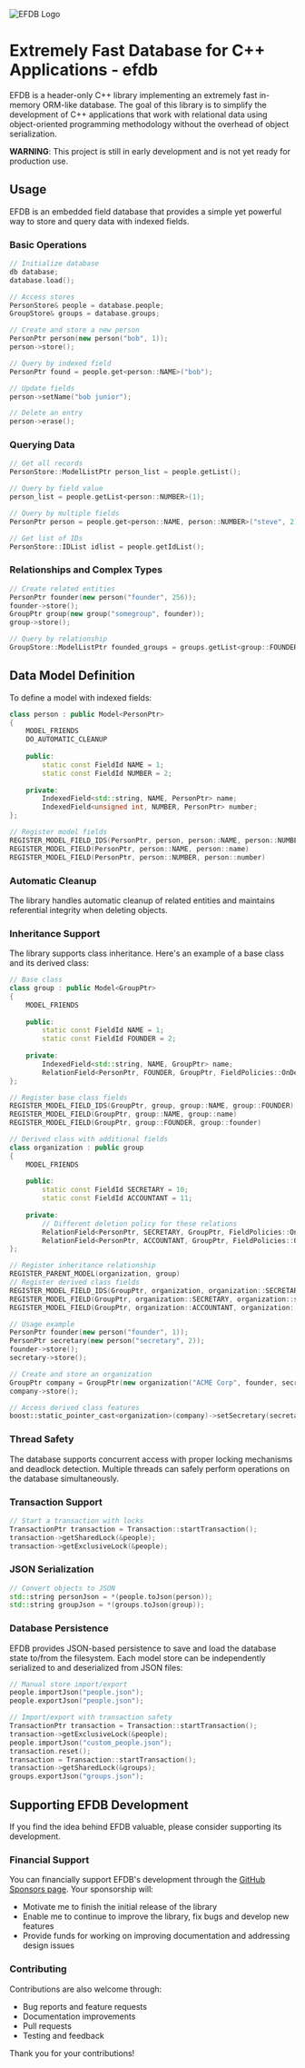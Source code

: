 ![EFDB Logo](assets/efdb-logo.svg)

# Extremely Fast Database for C++ Applications - efdb

EFDB is a header-only C++ library implementing an extremely fast in-memory ORM-like database. The goal of this library is to simplify the development of C++ applications that work with relational data using object-oriented programming methodology without the overhead of object serialization.

**WARNING**: This project is still in early development and is not yet ready for production use.

## Usage

EFDB is an embedded field database that provides a simple yet powerful way to store and query data with indexed fields.

### Basic Operations

```cpp
// Initialize database
db database;
database.load();

// Access stores
PersonStore& people = database.people;
GroupStore& groups = database.groups;

// Create and store a new person
PersonPtr person(new person("bob", 1));
person->store();

// Query by indexed field
PersonPtr found = people.get<person::NAME>("bob");

// Update fields
person->setName("bob junior");

// Delete an entry
person->erase();
```

### Querying Data

```cpp
// Get all records
PersonStore::ModelListPtr person_list = people.getList();

// Query by field value
person_list = people.getList<person::NUMBER>(1);

// Query by multiple fields
PersonPtr person = people.get<person::NAME, person::NUMBER>("steve", 2);

// Get list of IDs
PersonStore::IDList idlist = people.getIdList();
```

### Relationships and Complex Types

```cpp
// Create related entities
PersonPtr founder(new person("founder", 256));
founder->store();
GroupPtr group(new group("somegroup", founder));
group->store();

// Query by relationship
GroupStore::ModelListPtr founded_groups = groups.getList<group::FOUNDER>(founder);
```

## Data Model Definition

To define a model with indexed fields:

```cpp
class person : public Model<PersonPtr>
{
	MODEL_FRIENDS
	DO_AUTOMATIC_CLEANUP
	
	public:
		static const FieldId NAME = 1;
		static const FieldId NUMBER = 2;
		
	private:
		IndexedField<std::string, NAME, PersonPtr> name;
		IndexedField<unsigned int, NUMBER, PersonPtr> number;
};

// Register model fields
REGISTER_MODEL_FIELD_IDS(PersonPtr, person, person::NAME, person::NUMBER)
REGISTER_MODEL_FIELD(PersonPtr, person::NAME, person::name)
REGISTER_MODEL_FIELD(PersonPtr, person::NUMBER, person::number)
```

### Automatic Cleanup

The library handles automatic cleanup of related entities and maintains referential integrity when deleting objects.

### Inheritance Support

The library supports class inheritance. Here's an example of a base class and its derived class:

```cpp
// Base class
class group : public Model<GroupPtr>
{
	MODEL_FRIENDS
	
	public:
		static const FieldId NAME = 1;
		static const FieldId FOUNDER = 2;
		
	private:
		IndexedField<std::string, NAME, GroupPtr> name;
		RelationField<PersonPtr, FOUNDER, GroupPtr, FieldPolicies::OnDeleteErase> founder;
};

// Register base class fields
REGISTER_MODEL_FIELD_IDS(GroupPtr, group, group::NAME, group::FOUNDER)
REGISTER_MODEL_FIELD(GroupPtr, group::NAME, group::name)
REGISTER_MODEL_FIELD(GroupPtr, group::FOUNDER, group::founder)

// Derived class with additional fields
class organization : public group
{
	MODEL_FRIENDS
	
	public:
		static const FieldId SECRETARY = 10;
		static const FieldId ACCOUNTANT = 11;
		
	private:
		// Different deletion policy for these relations
		RelationField<PersonPtr, SECRETARY, GroupPtr, FieldPolicies::OnDeleteSetToNull> secretary;
		RelationField<PersonPtr, ACCOUNTANT, GroupPtr, FieldPolicies::OnDeleteSetToNull> accountant;
};

// Register inheritance relationship
REGISTER_PARENT_MODEL(organization, group)
// Register derived class fields
REGISTER_MODEL_FIELD_IDS(GroupPtr, organization, organization::SECRETARY, organization::ACCOUNTANT)
REGISTER_MODEL_FIELD(GroupPtr, organization::SECRETARY, organization::secretary)
REGISTER_MODEL_FIELD(GroupPtr, organization::ACCOUNTANT, organization::accountant)

// Usage example
PersonPtr founder(new person("founder", 1));
PersonPtr secretary(new person("secretary", 2));
founder->store();
secretary->store();

// Create and store an organization
GroupPtr company = GroupPtr(new organization("ACME Corp", founder, secretary));
company->store();

// Access derived class features
boost::static_pointer_cast<organization>(company)->setSecretary(secretary);
```

### Thread Safety

The database supports concurrent access with proper locking mechanisms and deadlock detection. Multiple threads can safely perform operations on the database simultaneously.

### Transaction Support

```cpp
// Start a transaction with locks
TransactionPtr transaction = Transaction::startTransaction();
transaction->getSharedLock(&people);
transaction->getExclusiveLock(&people);
```

### JSON Serialization

```cpp
// Convert objects to JSON
std::string personJson = *(people.toJson(person));
std::string groupJson = *(groups.toJson(group));
```

### Database Persistence

EFDB provides JSON-based persistence to save and load the database state to/from the filesystem. Each model store can be independently serialized to and deserialized from JSON files:

```cpp
// Manual store import/export
people.importJson("people.json");
people.exportJson("people.json");

// Import/export with transaction safety
TransactionPtr transaction = Transaction::startTransaction();
transaction->getExclusiveLock(&people);
people.importJson("custom_people.json");
transaction.reset();
transaction = Transaction::startTransaction();
transaction->getSharedLock(&groups);
groups.exportJson("groups.json");
```

## Supporting EFDB Development

If you find the idea behind EFDB valuable, please consider supporting its development.

### Financial Support

You can financially support EFDB's development through the [GitHub Sponsors page](https://github.com/sponsors/maxguru). Your sponsorship will:
- Motivate me to finish the initial release of the library
- Enable me to continue to improve the library, fix bugs and develop new features
- Provide funds for working on improving documentation and addressing design issues

### Contributing

Contributions are also welcome through:
- Bug reports and feature requests
- Documentation improvements
- Pull requests
- Testing and feedback

Thank you for your contributions!
